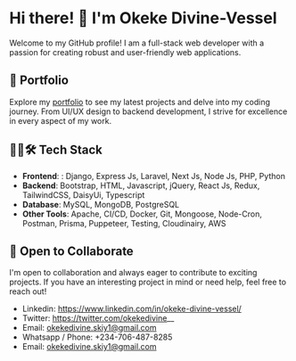 # Hi there! 👋 I'm Okeke Divine-Vessel

Welcome to my GitHub profile! I am a full-stack web developer with a passion for creating robust and user-friendly web applications.

## 🚀 Portfolio
Explore my [portfolio](https://okekedivine.vercel.app/) to see my latest projects and delve into my coding journey. From UI/UX design to backend development, I strive for excellence in every aspect of my work.

## 👨‍💻🛠️ Tech Stack
- **Frontend**: : Django, Express Js, Laravel, Next Js, Node Js, PHP, Python
- **Backend**: Bootstrap, HTML, Javascript, jQuery, React Js, Redux, TailwindCSS, DaisyUi, Typescript
- **Database**: MySQL, MongoDB, PostgreSQL
- **Other Tools**: Apache, CI/CD, Docker, Git, Mongoose, Node-Cron, Postman, Prisma, Puppeteer, Testing, Cloudinairy, AWS

## 🌱 Open to Collaborate
I'm open to collaboration and always eager to contribute to exciting projects. If you have an interesting project in mind or need help, feel free to reach out!

<!-- 
## 📫 Let's Connect
- Explore more about me on [LinkedIn](https://www.linkedin.com/in/okeke-divine-vessel/)
- Check out my [Twitter](https://twitter.com/okekedivine__) for updates on my startup and more 
-->

- Linkedin: https://www.linkedin.com/in/okeke-divine-vessel/
- Twitter: https://twitter.com/okekedivine__
- Email: okekedivine.skiy1@gmail.com
- Whatsapp / Phone: +234-706-487-8285
- Email: okekedivine.skiy1@gmail.com
